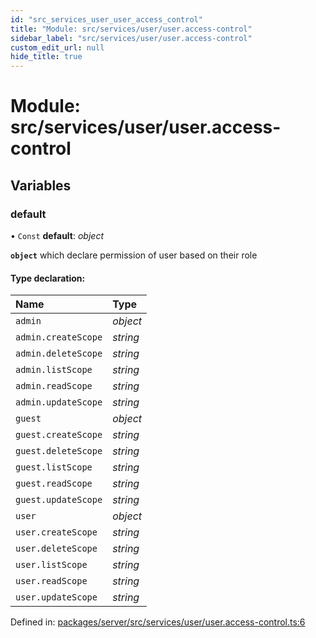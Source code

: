 ```yaml
---
id: "src_services_user_user_access_control"
title: "Module: src/services/user/user.access-control"
sidebar_label: "src/services/user/user.access-control"
custom_edit_url: null
hide_title: true
---
```


# Module: src/services/user/user.access-control

## Variables

### default

• `Const` **default**: *object*

**`object`** which declare permission of user based
on their role

#### Type declaration:

Name | Type |
:------ | :------ |
`admin` | *object* |
`admin.createScope` | *string* |
`admin.deleteScope` | *string* |
`admin.listScope` | *string* |
`admin.readScope` | *string* |
`admin.updateScope` | *string* |
`guest` | *object* |
`guest.createScope` | *string* |
`guest.deleteScope` | *string* |
`guest.listScope` | *string* |
`guest.readScope` | *string* |
`guest.updateScope` | *string* |
`user` | *object* |
`user.createScope` | *string* |
`user.deleteScope` | *string* |
`user.listScope` | *string* |
`user.readScope` | *string* |
`user.updateScope` | *string* |

Defined in: [packages/server/src/services/user/user.access-control.ts:6](https://github.com/xr3ngine/xr3ngine/blob/7650c2bea/packages/server/src/services/user/user.access-control.ts#L6)
